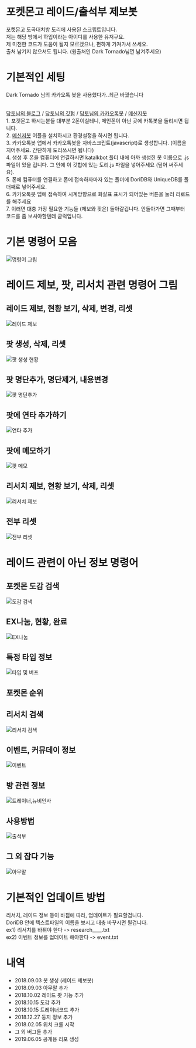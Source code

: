 # 포켓몬고 레이드/출석부 제보봇
포켓몬고 도곡대치방 도리에 사용된 스크립트입니다.<br>
저는 해당 방에서 하입이라는 아이디를 사용한 유저구요.<br>
제 미천한 코드가 도움이 될지 모르겠으나, 편하게 가져가서 쓰세요.<br>
출처 남기지 않으셔도 됩니다. (원출처인 Dark Tornado님껀 남겨주세요)



# 기본적인 세팅
Dark Tornado 님의 카카오톡 봇을 사용했다가..최근 바꿨습니다

<br>[닼토님의 블로그](https://m.blog.naver.com/PostView.nhn?blogId=dt3141592&logNo=221213789127&proxyReferer=https%3A%2F%2Fwww.google.com%2F) / [닼토님의 깃헙](https://github.com/DarkTornado) / [닼토님의 카카오톡봇](https://play.google.com/store/apps/details?id=com.darktornado.kakaobot&hl=ko) / [메신저봇](https://play.google.com/store/apps/details?id=com.xfl.kakaotalkbot)
<br>1. 포켓몬고 하시는분들 대부분 2폰이실테니, 메인폰이 아닌 곳에 카톡봇을 돌리시면 됩니다.
<br>2. [메신저봇](https://play.google.com/store/apps/details?id=com.xfl.kakaotalkbot) 어플을 설치하시고 환경설정을 하시면 됩니다.
<br>3. 카카오톡봇 앱에서 카카오톡봇을 자바스크립트(javascript)로 생성합니다. (이름을 지어주세요. 간단하게 도리쓰시면 됩니다)
<br>4. 생성 후 폰을 컴퓨터에 연결하시면 katalkbot 폴더 내에 아까 생성한 봇 이름으로 .js파일이 있을 겁니다. 그 안에 이 깃헙에 있는 도리.js 파일을 넣어주세요 (덮어 써주세요).
<br>5. 폰에 컴퓨터를 연결하고 폰에 접속하자마자 있는 폴더에 DoriDB와 UniqueDB를 폴더째로 넣어주세요.
<br>6. 카카오톡봇 앱에 접속하여 시계방향으로 화살표 표시가 되어있는 버튼을 눌러 리로드를 해주세요
<br>7. 이러면 대충 가장 필요한 기능들 (제보와 팟은) 돌아갈겁니다. 안돌아가면 그때부터 코드를 좀 보셔야할텐데 굳럭입니다.

# 기본 명령어 모음
![명령어 그림](https://user-images.githubusercontent.com/24535854/61105750-d15bc900-a4b5-11e9-86d2-26720aa9919f.png)

# 레이드 제보, 팟, 리서치 관련 명령어 그림
## 레이드 제보, 현황 보기, 삭제, 변경, 리셋
![레이드 제보](https://user-images.githubusercontent.com/24535854/61105452-ed129f80-a4b4-11e9-99d3-d22fe9c8138b.jpg)
## 팟 생성, 삭제, 리셋
![팟 생성 현황](https://user-images.githubusercontent.com/24535854/61105450-ed129f80-a4b4-11e9-8e1d-76d119e0ed99.jpg)
## 팟 명단추가, 명단제거, 내용변경
![팟 명단추가](https://user-images.githubusercontent.com/24535854/61105468-ef74f980-a4b4-11e9-8615-919c20aa3fd3.jpg)
## 팟에 연타 추가하기
![연타 추가](https://user-images.githubusercontent.com/24535854/61105460-edab3600-a4b4-11e9-9f12-7cfb9a6eca99.jpg)
## 팟에 메모하기
![팟 메모](https://user-images.githubusercontent.com/24535854/61105467-ef74f980-a4b4-11e9-82f7-e809c8cc3812.jpg)
## 리서치 제보, 현황 보기, 삭제, 리셋
![리서치 제보 ](https://user-images.githubusercontent.com/24535854/61105457-edab3600-a4b4-11e9-86cf-23a691fdf1a3.jpg)
## 전부 리셋
![전부 리셋](https://user-images.githubusercontent.com/24535854/61105463-eedc6300-a4b4-11e9-9fd8-9f75edd8152c.jpg)

# 레이드 관련이 아닌 정보 명령어
## 포켓몬 도감 검색
![도감 검색](https://user-images.githubusercontent.com/24535854/61105451-ed129f80-a4b4-11e9-8c25-4df2fedd7a53.jpg)
## EX나눔, 현황, 완료
![EX나눔](https://user-images.githubusercontent.com/24535854/61105434-dff5b080-a4b4-11e9-8829-6900eccf8a77.jpg)
## 특정 타입 정보
![타입 및 버프](https://user-images.githubusercontent.com/24535854/61105465-eedc6300-a4b4-11e9-9c65-3dbfe9bbf8e2.jpg)
## 포켓몬 순위
## 리서치 검색
![리서치 검색](https://user-images.githubusercontent.com/24535854/61105455-ed129f80-a4b4-11e9-82e0-2353637cb121.jpg)
## 이벤트, 커뮤데이 정보
![이벤트](https://user-images.githubusercontent.com/24535854/61105462-ee43cc80-a4b4-11e9-9b09-5655c4603529.jpg)
## 방 관련 정보
![트레이너,뉴비인사](https://user-images.githubusercontent.com/24535854/61105466-eedc6300-a4b4-11e9-8adb-8513e9e4f469.jpg)
## 사용방법
![출석부](https://user-images.githubusercontent.com/24535854/61105464-eedc6300-a4b4-11e9-96d9-11038f7d70eb.jpg)
## 그 외 잡다 기능
![아무말](https://user-images.githubusercontent.com/24535854/61105459-edab3600-a4b4-11e9-9f68-a8f801e8862b.jpg)


# 기본적인 업데이트 방법
리서치, 레이드 정보 등이 바뀜에 따라, 업데이트가 필요할겁니다.<br>
DoriDB 안에 텍스트파일의 이름을 보시고 대충 바꾸시면 될겁니다.<br>
ex1) 리서치를 바꿔야 한다 -> research____.txt<br>
ex2) 이벤트 정보를 업데이트 해야한다 -> event.txt<br>

# 내역
- 2018.09.03 봇 생성 (레이드 제보봇)<br>
- 2018.09.03 아무말 추가<br>
- 2018.10.02 레이드 팟 기능 추가<br>
- 2018.10.15 도감 추가<br>
- 2018.10.15 트레이너코드 추가<br>
- 2018.12.27 둥지 정보 추가<br>
- 2018.02.05 위치 크롤 시작<br>
- 그 외 버그들 추가<br>
- 2019.06.05 공개용 리포 생성<br>